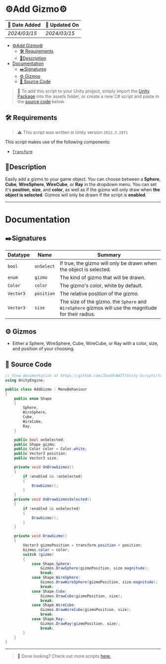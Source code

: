 # ⚙️Add Gizmo⚙️

| 📆 Date Added | 📆 Updated On |
|-|-|
|*2024/03/15*|*2024/03/15*|

- [⚙️Add Gizmo⚙️](#️add-gizmo️)
  - [🛠️ Requirements](#️-requirements)
  - [📖Description](#description)
- [Documentation](#documentation)
  - [✒️Signatures](#️signatures)
  - [⚙️ Gizmos](#️-gizmos)
  - [💾 Source Code](#-source-code)

> :paperclip: To add this script to your Unity project, simply import the [Unity Package](./addgizmo.unitypackage) into the assets folder, or create a new C# script and paste in the [source code](#source-code) below.

## 🛠️ Requirements
> :warning: This script was written in Unity version `2022.3.20f1`

This script makes use of the following components:
- [`Transform`][transform]

## 📖Description
Easily add a gizmo to your game object. You can choose between a **Sphere**, **Cube**, **WireSphere**, **WireCube**, or **Ray** in the dropdown menu. You can set it's **position**, **size**, and **color**, as well as if the gizmo will only draw when **the object is selected**. Gizmos will only be drawn if the script is **enabled**.

---
# Documentation


## ✒️Signatures
| Datatype | Name | Summary |
|-|-|-|
| `bool` | `onSelect` | If true, the gizmo will only be drawn when the object is selected. |
| `enum` | `gizmo` | The kind of gizmo that will be drawn. |
| `Color` | `color` | The gizmo's color, white by default. |
| `Vector3` | `position` | The relative position of the gizmo. |
| `Vector3` | `size` | The size of the gizmo. the `Sphere` and `WireSphere` gizmos will use the magnitude for their radius. |
## ⚙️ Gizmos

- Either a Sphere, WireSphere, Cube, WireCube, or Ray with a color, size, and position of your choosing.

## 💾 Source Code
``` cs
// View documentation at https://github.com/JDoddsNAIT/Unity-Scripts/tree/main/Scripts/Add-Gizmo
using UnityEngine;

public class AddGizmo : MonoBehaviour
{
    public enum Shape
    {
        Sphere,
        WireSphere,
        Cube,
        WireCube,
        Ray,
    }

    public bool onSelected;
    public Shape gizmo;
    public Color color = Color.white;
    public Vector3 position;
    public Vector3 size;

    private void OnDrawGizmos()
    {
        if (enabled && !onSelected)
        {
            DrawGizmo();
        }
    }
    private void OnDrawGizmosSelected()
    {
        if (enabled && onSelected)
        {
            DrawGizmo();
        }
    }

    private void DrawGizmo()
    {
        Vector3 gizmoPosition = transform.position + position;
        Gizmos.color = color;
        switch (gizmo)
        {
            case Shape.Sphere:
                Gizmos.DrawSphere(gizmoPosition, size.magnitude);
                break;
            case Shape.WireSphere:
                Gizmos.DrawWireSphere(gizmoPosition, size.magnitude);
                break;
            case Shape.Cube:
                Gizmos.DrawCube(gizmoPosition, size);
                break;
            case Shape.WireCube:
                Gizmos.DrawWireCube(gizmoPosition, size);
                break;
            case Shape.Ray:
                Gizmos.DrawRay(gizmoPosition, size);
                break;
        }
    }
}

```
---
> :paperclip: Done looking? Check out more scripts [here.](../)

[transform]: https://docs.unity3d.com/ScriptReference/Transform.html
